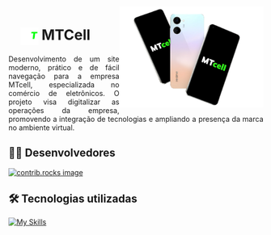 <img align="right" alt="foto-celular" height="200" src="mtcell/src/img/FotoInicio1.png">


<div id="toc">
  <ul style="list-style: none">
    <summary>
      <h1>
            <img align="center" width="35px" src="./mtcell/src/img/mt-icone.png" />
            MTCell
      </h1>
    </summary>
  </ul>
</div>

<p align=justify>Desenvolvimento de um site moderno, prático e de fácil navegação para a
empresa MTcell, especializada no comércio de eletrônicos. O projeto visa digitalizar as
operações da empresa, promovendo a integração de tecnologias e ampliando a presença da
marca no ambiente virtual.</p>

## 👨‍💻 Desenvolvedores 

<a href="https://github.com/bruno-hsl/projeto-EPW/contributors">
  <img src="https://contrib.rocks/image?repo=bruno-hsl/projeto-EPW" alt="contrib.rocks image" />
</a>


## 🛠️ Tecnologias utilizadas
[![My Skills](https://skillicons.dev/icons?i=react,nodejs,express,mysql,js,html,css)](https://skillicons.dev)

